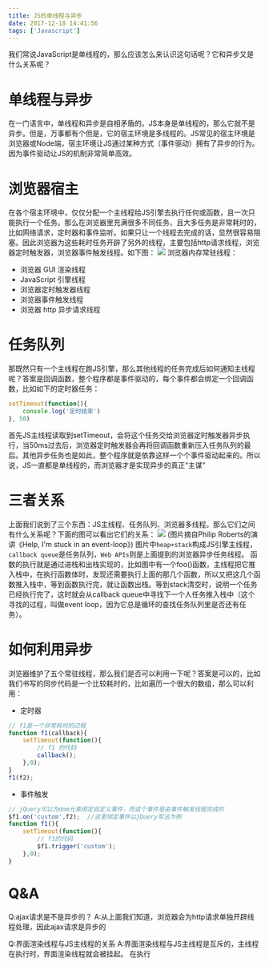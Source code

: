 ```yaml
---
title: JS的单线程与异步
date: 2017-12-18 14:41:56
tags: ['Javascript']
---
```


我们常说JavaScript是单线程的，那么应该怎么来认识这句话呢？它和异步又是什么关系呢？

# 单线程与异步
在一门语言中，单线程和异步是自相矛盾的。JS本身是单线程的，那么它就不是异步。但是，万事都有个但是，它的宿主环境是多线程的。JS常见的宿主环境是浏览器或Node端，宿主环境让JS通过某种方式（事件驱动）拥有了异步的行为。因为事件驱动让JS的机制非常简单高效。

# 浏览器宿主
在各个宿主环境中，仅仅分配一个主线程给JS引擎去执行任何或函数，且一次只能执行一个任务。那么在浏览器里充满很多不同任务，且大多任务是非常耗时的，比如网络请求，定时器和事件监听。如果只让一个线程去完成的话，显然很容易阻塞。因此浏览器为这些耗时任务开辟了另外的线程，主要包括http请求线程，浏览器定时触发器，浏览器事件触发线程。如下图：
![](/img/JS宿主浏览器环境.jpg)
浏览器内存常驻线程：
* 浏览器 GUI 渲染线程
* JavaScript 引擎线程
* 浏览器定时触发器线程
* 浏览器事件触发线程
* 浏览器 http 异步请求线程

# 任务队列
那既然只有一个主线程在跑JS引擎，那么其他线程的任务完成后如何通知主线程呢？答案是回调函数，整个程序都是事件驱动的，每个事件都会绑定一个回调函数，比如如下的定时器任务：
```js
setTimeout(function(){
    console.log('定时结束')
}, 50)
```
首先JS主线程读取到setTimeout，会将这个任务交给浏览器定时触发器异步执行，当50ms过去后，浏览器定时触发器会再将回调函数重新压入任务队列的最后。其他异步任务也是如此，整个程序就是依靠这样一个个事件驱动起来的。所以说，JS一直都是单线程的，而浏览器才是实现异步的真正“主谋”

# 三者关系
上面我们说到了三个东西：JS主线程、任务队列、浏览器多线程。那么它们之间有什么关系呢？下面的图可以看出它们的关系：
![](/img/JS主线程任务队列.jpg)
(图片摘自Philip Roberts的演讲《Help, I'm stuck in an event-loop》)
图片中`heap+stack`构成JS引擎主线程，`callback queue`是任务队列，`Web APIs`则是上面提到的浏览器异步任务线程。
函数的执行就是通过进栈和出栈实现的，比如图中有一个foo()函数，主线程把它推入栈中，在执行函数体时，发现还需要执行上面的那几个函数，所以又把这几个函数推入栈中，等到函数执行完，就让函数出栈。等到stack清空时，说明一个任务已经执行完了，这时就会从callback queue中寻找下一个人任务推入栈中（这个寻找的过程，叫做event loop，因为它总是循环的查找任务队列里是否还有任务）。

# 如何利用异步
浏览器维护了五个常驻线程，那么我们是否可以利用一下呢？答案是可以的，比如我们书写的同步代码是一个比较耗时的，比如遍历一个很大的数组，那么可以利用：
* 定时器
```js
// f1是一个非常耗时的过程
function f1(callback){
    setTimeout(function(){
        // f1 的代码
        callback();
    },0);
}
f1(f2);
```
* 事件触发
```js
// jQuery可以为dom元素绑定自定义事件，而这个事件是由事件触发线程完成的
$f1.on('custom',f2);  //这里绑定事件以jQuery写法为例
function f1(){
    setTimeout(function(){
        // f1的代码
        $f1.trigger('custom');
    },0);
}
```

# Q&A
Q:ajax请求是不是异步的？
A:从上面我们知道，浏览器会为http请求单独开辟线程处理，因此ajax请求是异步的

Q:界面渲染线程与JS主线程的关系
A:界面渲染线程与JS主线程是互斥的，主线程在执行时，界面渲染线程就会被挂起。
在执行<script>中内容时，浏览器会切换到JavaScript引擎所在的线程，此时渲染引擎所在的线程会阻塞，故其后元素的解析和渲染会暂停。把<script>放到紧跟</body>之前的位置。这样就不会影响需要放到页面上的UI元素的解析了。这样的好处就是，用户能即使看到页面上的UI元素，而防止出现了浏览器白屏等现象。

Q:静态资源和动态资源
A:一般而言，html中通过script定义的资源属于静态资源，这些资源的请求会阻塞dom树的构建。而通过js的createElement方法塞入到html中的资源属于动态资源，这种资源的请求并不会阻塞浏览器的渲染（因为塞入到dom的script标签的async属性是true）。因此如果资源可以异步获取，就可以通过动态资源的形式加载。


参考资料：
* JavaScript的单线程和异步: https://zhuanlan.zhihu.com/p/23659122
